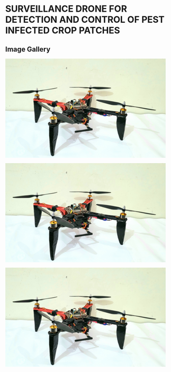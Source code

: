 # SURVEILLANCE DRONE FOR DETECTION AND CONTROL OF PEST INFECTED CROP PATCHES

<h2>Image Gallery</h2>

![Quad1](img/20220327_175434.jpg)
<br>

![Quad1](img/20220327_175434.jpg)
<br>

![Quad1](img/20220327_175434.jpg)